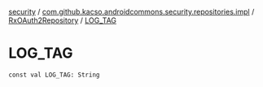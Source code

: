 [security](../../index.md) / [com.github.kacso.androidcommons.security.repositories.impl](../index.md) / [RxOAuth2Repository](index.md) / [LOG_TAG](.)

# LOG_TAG

`const val LOG_TAG: String`